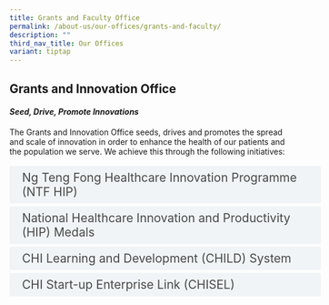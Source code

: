```yaml
---
title: Grants and Faculty Office
permalink: /about-us/our-offices/grants-and-faculty/
description: ""
third_nav_title: Our Offices
variant: tiptap
---
```

<h2>Grants and Innovation Office</h2>
<h4><em>Seed, Drive, Promote Innovations</em></h4>
The Grants and Innovation Office seeds, drives and promotes the spread and scale of innovation in order to enhance the health of our patients and the population we serve. We achieve this through the following initiatives:<br><br>

<style>
.button {
  background-color: white;
  cursor: pointer;
  padding: 5px;
  width: 100%;
  border: none;
  text-align: left;
  outline: none;
  font-size: 20px;
  transition: 0.4s;
}

.panel {
  padding: 0 18px;
  display: none;
  background-color: white;
  overflow: hidden;
}

img {
  width: 150px;
  height: 180px;
}

.active,
.button:hover {
  background-color: white;
}

input {
  display: none;
}

label {
  position: relative;
  display: block;
  padding: 8px 22px;
  margin: 0 0 5px 0;
  cursor: pointer;
  background: #F0F4F6;
  border-radius: 3px;
  width: 100%;
  color: #484848;
  transition: height 0.4s;
  font-size: 1.5em;
}

label:hover {
  background: #BD2D37;
  color: #FFF;
}

.accordion-content {
  padding: 10px 0px 30px 30px;
  margin: 0 0 1px 0;
  border-radius: 3px;
	font-size: 1.25em;
	line-height: 2.2rem;
}

input + label::before {
  content: url("/images/chevron-down.svg");
  font-weight: 400;
  font-size: 1.25em;
  line-height: 1.1rem;
  padding: 0;
  position: absolute;
  right: 0.5rem;
  top: 50%;
  transform: translateY(-50%);
  transition: transform 0.4s ease-in-out;
}

input:checked + label::before {
  content: url("/images/chevron-up.svg");
  transform: translateY(-50%) rotateZ(180deg);
}

input + label + .accordion-content {
  display: none;
}

input:checked + label + .accordion-content {
  display: block;
}

th, td {
  border-style: hidden;
}
</style>

<div>
	<input id="title1" type="checkbox"><label for="title1">	Ng Teng Fong Healthcare Innovation Programme (NTF HIP)   </label>
	<div class="accordion-content">
	<div class="para">A $52 million funding lever to seed and capitalise healthcare innovation towards building leadership, and transforming the workforce in care redesign, IT and automation, and job redesign.
</div>
	</div>
	<input id="title2" type="checkbox"><label for="title2">National Healthcare Innovation and Productivity (HIP) Medals </label>
	<div class="accordion-content">
	<div class="para">Organised by CHI, and sponsored by MOH, the National HIP Medals is a prestigious, national-level award that recognises local healthcare and community care institutions that have demonstrated thought leadership through bringing about health and social change, as well as the implementation of innovative, productivity projects. The Medals provides recognition in 3 award categories: Care Redesign; Automation, IT and Robotics Innovation; and Workforce Transformation.
</div>
	</div>
		</div>
<div>		
<input id="title3" type="checkbox"><label for="title3">CHI Learning and Development (CHILD) System</label>
	<div class="accordion-content">
	<div class="para">A national Knowledge Management (KM) solution funded by MOH to provide a central repository for healthcare institutions, industry players and academia to accelerate the sharing, exchange and co-creation of knowledge, as well as the development of emerging ideas. 
</div>
	</div>
<div>	
<input id="title4" type="checkbox"><label for="title4">CHI Start-up Enterprise Link (CHISEL)</label>
	<div class="accordion-content">
	<div class="para">CHISEL is an end-to-end framework that converges healthcare needs and solutions to leapfrog the transition from market-ready status, to fit-for-mainstream use.<br><br>
Within the community, CHISEL bridges the health x social care ecosystems to bring about innovations that support digital Communities of Care.
</div>
	</div></div></div>